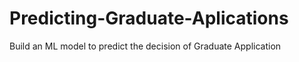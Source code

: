 # Predicting-Graduate-Aplications
Build an ML model to predict the decision of Graduate Application 
